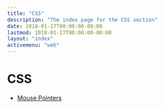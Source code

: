 ```yaml
---
title: "CSS"
description: "The index page for the CSS section"
date: 2018-01-27T00:00:00-00:00
lastmod: 2018-01-27T00:00:00-00:00
layout: "index"
activemenu: "web"
---
```


# CSS

* [Mouse Pointers](/css/mouse/)